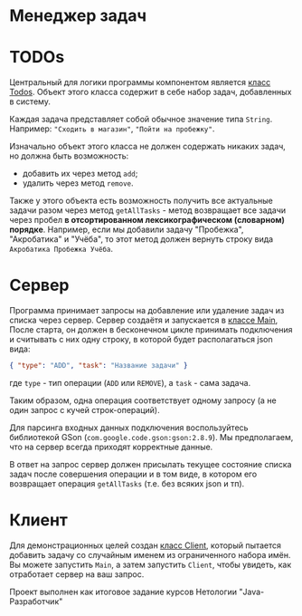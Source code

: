 # Менеджер задач

# TODOs
Центральный для логики программы компонентом является [класс Todos](https://github.com/wellguy/coursework-java-core/blob/main/src/main/java/ru/netology/javacore/Todos.java). Объект этого класса содержит в себе набор задач, добавленных в систему. 

Каждая задача представляет собой обычное значение типа `String`. Например: `"Сходить в магазин"`, `"Пойти на пробежку"`. 

Изначально объект этого класса не должен содержать никаких задач, но должна быть возможность:
- добавить их через метод `add`;
- удалить через метод `remove`. 

Также у этого объекта есть возможность получить все актуальные задачи разом через метод `getAllTasks` - метод возвращает все задачи через пробел **в отсортированном лексикографическом (словарном) порядке**. Например, если мы добавили задачу "Пробежка", "Акробатика" и "Учёба", то этот метод должен вернуть строку вида `Акробатика Пробежка Учёба`.


# Сервер
Программа принимает запросы на добавление или удаление задач из списка через сервер. Сервер создаётя и запускается в [классе Main](https://github.com/wellguy/coursework-java-core/blob/main/src/main/java/ru/netology/javacore/Main.java), 
После старта, он должен в бесконечном цикле принимать подключения и считывать с них одну строку, в которой будет располагаться json вида:
```json
{ "type": "ADD", "task": "Название задачи" }
```
где `type` - тип операции (`ADD` или `REMOVE`), а `task` - сама задача.

Таким образом, одна операция соответствует одному запросу (а не один запрос с кучей строк-операций).

Для парсинга входных данных подключения воспользуйтесь библиотекой GSon (`com.google.code.gson:gson:2.8.9`). Мы предполагаем, что на сервер всегда приходят корректные данные.

В ответ на запрос сервер должен присылать текущее состояние списка задач после совершения операции и в том виде, в котором его возвращает операция `getAllTasks` (т.е. без всяких json и тп).

# Клиент
Для демонстрационных целей создан [класс Client](https://github.com/wellguy/coursework-java-core/blob/main/src/main/java/ru/netology/javacore/Client.java), который пытается добавить задачу со случайным именем из ограниченного набора имён. Вы можете запустить `Main`, а затем запустить `Client`, чтобы увидеть, как отработает сервер на ваш запрос.

Проект выполнен как итоговое задание курсов Нетологии "Java-Разработчик"
